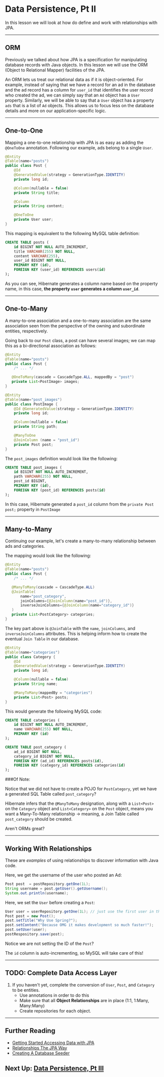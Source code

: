 # Data Persistence, Pt II

In this lesson we will look at how do define and work with relationships with
JPA.

---

## ORM

Previously we talked about how JPA is a specification for manipulating database
records with Java objects. In this lesson we will use the ORM (Object to
Relational Mapper) facilities of the JPA.

An ORM lets us treat our relational data as if it is object-oriented. For
example, instead of saying that we have a record for an ad in the database and
the ad record has a column for `user_id` that identifies the user record who
created the ad, we can simply say that an `Ad` object has a `User` property.
Similarly, we will be able to say that a `User` object has a property `ads` that
is a list of `Ad` objects. This allows us to focus less on the database details
and more on our application-specific logic.

---
## One-to-One

Mapping a one-to-one relationship with JPA is as easy as adding the `@OneToOne`
annotation. Following our example, ads belong to a single `User`.

```java
@Entity
@Table(name="posts")
public class Post {
    @Id
    @GeneratedValue(strategy = GenerationType.IDENTITY)
    private long id;

    @Column(nullable = false)
    private String title;

    @Column
    private String content;

    @OneToOne
    private User user;
}
```

This mapping is equivalent to the following MySQL table definition:

```sql
CREATE TABLE posts (
    id BIGINT NOT NULL AUTO_INCREMENT,
    title VARCHAR(255) NOT NULL,
    content VARCHAR(255),
    user_id BIGINT NOT NULL,
    PRIMARY KEY (id),
    FOREIGN KEY (user_id) REFERENCES users(id)
);
```

As you can see, Hibernate generates a column name based on the property name, in
this case, **the property `user` generates a column `user_id`**.

---
## One-to-Many

A many-to-one association and a one-to-many association are the same association
seen from the perspective of the owning and subordinate entities, respectively.

Going back to our `Post` class, a post can have several images; we can map this as a
bi-directional association as follows:

```java
@Entity
@Table(name="posts")
public class Post {
    /* ... */

   @OneToMany(cascade = CascadeType.ALL, mappedBy = "post")
   private List<PostImage> images;
}
```

```java
@Entity
@Table(name="post_images")
public class PostImage {
    @Id @GeneratedValue(strategy = GenerationType.IDENTITY)
    private long id;

    @Column(nullable = false)
    private String path;

    @ManyToOne
    @JoinColumn (name = "post_id")
    private Post post;
}
```

The `post_images` definition would look like the following:

```sql
CREATE TABLE post_images (
    id BIGINT NOT NULL AUTO_INCREMENT,
    path VARCHAR(255) NOT NULL,
    post_id BIGINT,
    PRIMARY KEY (id),
    FOREIGN KEY (post_id) REFERENCES posts(id)
);
```

In this case, Hibernate generated a `post_id` column from the `private Post post;` property in `PostImage`

---
## Many-to-Many

Continuing our example, let's create a many-to-many relationship between ads and
categories.

The mapping would look like the following:

```java
@Entity
@Table(name="posts")
public class Post {
    /* ... */

   @ManyToMany(cascade = CascadeType.ALL)
   @JoinTable(
       name="post_category",
       joinColumns={@JoinColumn(name="post_id")},
       inverseJoinColumns={@JoinColumn(name="category_id")}
   )
   private List<PostCategory> categories;
}
```

The key part above is `@JoinTable` with the `name`, `joinColumns`, and `inverseJoinColumns` attributes. This is helping inform how to create the eventual `Join Table` in our database.

```java
@Entity
@Table(name="categories")
public class Category {
    @Id
    @GeneratedValue(strategy = GenerationType.IDENTITY)
    private long id;

    @Column(nullable = false)
    private String name;

    @ManyToMany(mappedBy = "categories")
    private List<Post> posts;
}
```

This would generate the following MySQL code:

```sql
CREATE TABLE categories (
    id BIGINT NOT NULL AUTO_INCREMENT,
    name VARCHAR(255) NOT NULL,
    PRIMARY KEY (id)
);

CREATE TABLE post_category (
    ad_id BIGINT NOT NULL,
    category_id BIGINT NOT NULL,
    FOREIGN KEY (ad_id) REFERENCES posts(id),
    FOREIGN KEY (category_id) REFERENCES categories(id)
);
```

###Of Note:

Notice that we did not have to create a POJO for `PostCategory`, yet we have a generated SQL Table called `post_category`?

Hibernate infers that the `@ManyToMany` designation, along with a `List<Post>` on the `Category` object and `List<Category>` on the `Post` object, means you want a Many-To-Many relationship -> meaning, a Join Table called `post_category` should be created.


Aren't ORMs great?

---
## Working With Relationships

These are *examples* of using relationships to discover information with Java code.

Here, we get the username of the user who posted an Ad:

```java
Post post  = postRepository.getOne(1L);
String username = post.getUser().getUsername();
System.out.println(username);
```

Here, we set the `User` before creating a `Post`:

```java
User user = userRepository.getOne(1L); // just use the first user in the db
Post post = new Post();
post.setTitle("Why Use Spring?");
post.setContent("Because OMG it makes development so much faster!");
post.setUser(user);
postRespository.save(post);
```

Notice we are not setting the ID of the `Post`? 

The `id` column is auto-incrementing, so MySQL will take care of this!

---

## TODO: Complete Data Access Layer

1. If you haven't yet, complete the conversion of `User`, `Post`, and `Category` to be entities.
    - Use annotations in order to do this
    - Make sure that all **Object Relationships** are in place (1:1, 1:Many, Many:Many)
    - Create repositories for each object.

---
## Further Reading

- [Getting Started Accessing Data with JPA](https://spring.io/guides/gs/accessing-data-jpa/)
- [Relationships The JPA Way](http://www.javaworld.com/article/2077819/java-se/understanding-jpa-part-2-relationships-the-jpa-way.html)
- [Creating A Database Seeder](/appendix/further-reading/spring/seeder)


## Next Up: [Data Persistence, Pt III](14-data-persistence-iii.md)